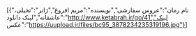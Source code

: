 [{"نام رمان":"عروس سفارشی","نویسنده":"مریم افروغ","ژانر":"تخیلی، عاشقانه","لینک دانلود":"http://www.ketabrah.ir/go/41","لینک عکس":"https://uupload.ir/files/bc95_3878234235319196.jpg"}]